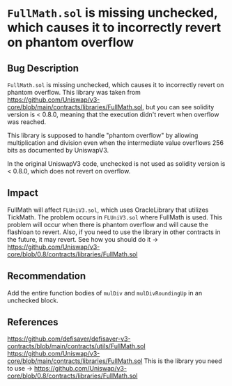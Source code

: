 # `FullMath.sol` is missing unchecked, which causes it to incorrectly revert on phantom overflow

## Bug Description

`FullMath.sol` is missing unchecked, which causes it to incorrectly revert on phantom overflow. This library was taken from https://github.com/Uniswap/v3-core/blob/main/contracts/libraries/FullMath.sol, but you can see solidity version is < 0.8.0, meaning that the execution didn't revert when overflow was reached.

This library is supposed to handle "phantom overflow" by allowing multiplication and division even when the intermediate value overflows 256 bits as documented by UniswapV3. 

In the original UniswapV3 code, unchecked is not used as solidity version is < 0.8.0, which does not revert on overflow. 
## Impact

FullMath will affect `FLUniV3.sol`, which uses OracleLibrary that utilizes TickMath. The problem occurs in `FLUniV3.sol` where FullMath is used. This problem will occur when there is phantom overflow and will cause the flashloan to revert.
Also, if you need to use the library in other contracts in the future, it may revert. See how you should do it -> https://github.com/Uniswap/v3-core/blob/0.8/contracts/libraries/FullMath.sol

## Recommendation

Add the entire function bodies of `mulDiv` and `mulDivRoundingUp` in an unchecked block.

## References

https://github.com/defisaver/defisaver-v3-contracts/blob/main/contracts/utils/FullMath.sol
https://github.com/Uniswap/v3-core/blob/main/contracts/libraries/FullMath.sol
This is the library you need to use -> https://github.com/Uniswap/v3-core/blob/0.8/contracts/libraries/FullMath.sol
